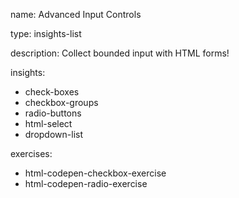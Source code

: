 name: Advanced Input Controls

type: insights-list

description: Collect bounded input with HTML forms!

insights:
  - check-boxes
  - checkbox-groups
  - radio-buttons
  - html-select
  - dropdown-list
 
exercises:
  - html-codepen-checkbox-exercise
  - html-codepen-radio-exercise	
